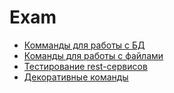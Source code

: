 # Exam

- [Комманды для работы с БД]( db/Db.md "c:run")
- [Команды для работы с файлами]( fl/Fl.md "c:run")
- [Тестирование rest-сервисов ]( rs/Rest.md "c:run")
- [Декоративные команды]( decor/Decor.md "c:run")